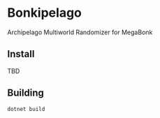 # Bonkipelago

Archipelago Multiworld Randomizer for MegaBonk

## Install
TBD

## Building
`dotnet build`
